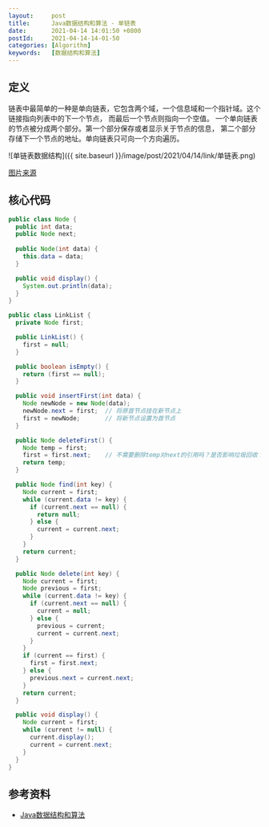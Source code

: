 ```yaml
---
layout:     post
title:      Java数据结构和算法 - 单链表
date:       2021-04-14 14:01:50 +0800
postId:     2021-04-14-14-01-50
categories: [Algorithm]
keywords:   [数据结构和算法]
---
```


## 定义

链表中最简单的一种是单向链表，它包含两个域，一个信息域和一个指针域。这个链接指向列表中的下一个节点，
而最后一个节点则指向一个空值。
一个单向链表的节点被分成两个部分。第一个部分保存或者显示关于节点的信息，
第二个部分存储下一个节点的地址。单向链表只可向一个方向遍历。

![单链表数据结构]({{ site.baseurl }}/image/post/2021/04/14/link/单链表.png)

[图片来源](https://houzi.blog.csdn.net/article/details/8152816)

## 核心代码
```java
public class Node {
  public int data;
  public Node next;
  
  public Node(int data) {
    this.data = data;
  }

  public void display() {
    System.out.println(data);
  }
}
```
```java
public class LinkList {
  private Node first;

  public LinkList() {
    first = null;
  }

  public boolean isEmpty() {
    return (first == null);
  }

  public void insertFirst(int data) {
    Node newNode = new Node(data);
    newNode.next = first;  // 将原首节点挂在新节点上
    first = newNode;       // 将新节点设置为首节点
  }

  public Node deleteFirst() {
    Node temp = first;
    first = first.next;    // 不需要删除temp对next的引用吗？是否影响垃圾回收？
    return temp;
  }

  public Node find(int key) {
    Node current = first;
    while (current.data != key) {
      if (current.next == null) {
        return null;
      } else {
        current = current.next;
      }
    }
    return current;
  }

  public Node delete(int key) {
    Node current = first;
    Node previous = first;
    while (current.data != key) {
      if (current.next == null) {
        current = null;
      } else {
        previous = current;
        current = current.next;
      }
    }
    if (current == first) {
      first = first.next;
    } else {
      previous.next = current.next;
    }
    return current;
  }

  public void display() {
    Node current = first;
    while (current != null) {
      current.display();
      current = current.next;
    }
  }
}
```

## 参考资料
* [Java数据结构和算法](https://book.douban.com/subject/1144007/)

